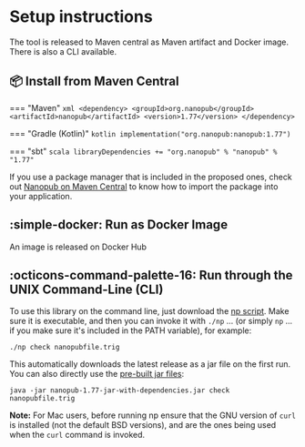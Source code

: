 # Setup instructions

The tool is released to Maven central as Maven artifact and Docker image. There is also a CLI available.

## :package: Install from Maven Central

=== "Maven"
    ``` xml
    <dependency>
        <groupId>org.nanopub</groupId>
        <artifactId>nanopub</artifactId>
        <version>1.77</version>
    </dependency>
    ```

=== "Gradle (Kotlin)"
    ``` kotlin
    implementation("org.nanopub:nanopub:1.77")
    ```

=== "sbt"
    ``` scala
    libraryDependencies += "org.nanopub" % "nanopub" % "1.77"
    ```

If you use a package manager that is included in the proposed ones, check
out [Nanopub on Maven Central](https://central.sonatype.com/artifact/org.nanopub/nanopub) to know how to import the package into your application.

## :simple-docker: Run as Docker Image 

An image is released on Docker Hub

## :octicons-command-palette-16: Run through the UNIX Command-Line (CLI)

To use this library on the command line, just download
the [np script](https://raw.githubusercontent.com/Nanopublication/nanopub-java/master/bin/np). Make sure it is
executable, and then you can invoke it with `./np` ... (or simply `np` ... if you make sure it's included in the PATH
variable), for example:

```
./np check nanopubfile.trig
```

This automatically downloads the latest release as a jar file on the first run. You can also directly use
the [pre-built jar files](https://github.com/Nanopublication/nanopub-java/releases/latest):

```
java -jar nanopub-1.77-jar-with-dependencies.jar check nanopubfile.trig
```

**Note:** For Mac users, before running np ensure that the GNU version of `curl` is installed (not the default BSD
versions),
and are the ones being used when the `curl` command is invoked.